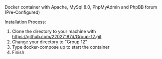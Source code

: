 Docker container with Apache, MySql 8.0, PhpMyAdmin and PhpBB forum (Pre-Configured)

Installation Process:
1. Clone the directory to your machine with https://github.com/22027187d/Group-12.git
2. Change your directory to "Group 12"
3. Type docker-compose up to start the container
4. Finish
